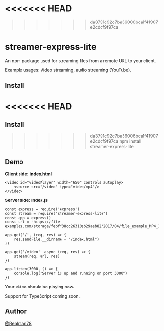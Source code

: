 <<<<<<< HEAD
=======

>>>>>>> da3791c92c7ba36006bca1f41907e2cdcf9f97ca
# streamer-express-lite

An npm package used for streaming files from a remote URL to your client.

Example usages: Video streaming, audio streaming (YouTube).

## Install

<<<<<<< HEAD
=======
## Install

>>>>>>> da3791c92c7ba36006bca1f41907e2cdcf9f97ca
    npm install streamer-express-lite

## Demo

**Client side: index.html**

    <video id="videoPlayer" width="650" controls autoplay>
        <source src="/video" type="video/mp4"/>
    </video>

**Server side: index.js**

    const express = require('express')
    const stream = require("streamer-express-lite")
    const app = express()
    const url = 'https://file-examples.com/storage/febff38cc26310eb29aeb82/2017/04/file_example_MP4_1280_10MG.mp4';

    app.get('/', (req, res) => {
        res.sendFile(__dirname + "/index.html")
    })

    app.get('/video', async (req, res) => {
        stream(req, url, res)
    })

    app.listen(3000, () => {
        console.log("Server is up and running on port 3000")
    })

Your video should be playing now.


Support for TypeScript coming soon.


## Author

[@Realman78](https://github.com/Realman78)

